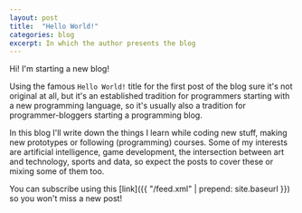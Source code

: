 ```yaml
---
layout: post
title:  "Hello World!"
categories: blog
excerpt: In which the author presents the blog
---
```


Hi! I'm starting a new blog!

Using the famous `Hello World!` title for the first post of the blog sure it's not original at all, but it's an established tradition for programmers starting with a new programming language, so it's usually also a tradition for programmer-bloggers starting a programming blog.

In this blog I'll write down the things I learn while coding new stuff, making new prototypes or following (programming) courses. Some of my interests are artificial intelligence, game development, the intersection between art and technology, sports and data, so expect the posts to cover these or mixing some of them too.

You can subscribe using this [link]({{ "/feed.xml" | prepend: site.baseurl }}) so you won't miss a new post!